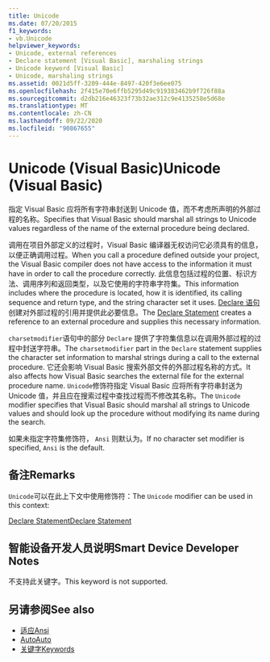 ```yaml
---
title: Unicode
ms.date: 07/20/2015
f1_keywords:
- vb.Unicode
helpviewer_keywords:
- Unicode, external references
- Declare statement [Visual Basic], marshaling strings
- Unicode keyword [Visual Basic]
- Unicode, marshaling strings
ms.assetid: 0021d5ff-3209-444e-8497-420f3e6ee075
ms.openlocfilehash: 2f415e70e6ffb5295d49c919383462b9f726f88a
ms.sourcegitcommit: d2db216e46323f73b32ae312c9e4135258e5d68e
ms.translationtype: MT
ms.contentlocale: zh-CN
ms.lasthandoff: 09/22/2020
ms.locfileid: "90867655"
---
```

# <a name="unicode-visual-basic"></a><span data-ttu-id="53d6c-102">Unicode (Visual Basic)</span><span class="sxs-lookup"><span data-stu-id="53d6c-102">Unicode (Visual Basic)</span></span>

<span data-ttu-id="53d6c-103">指定 Visual Basic 应将所有字符串封送到 Unicode 值，而不考虑所声明的外部过程的名称。</span><span class="sxs-lookup"><span data-stu-id="53d6c-103">Specifies that Visual Basic should marshal all strings to Unicode values regardless of the name of the external procedure being declared.</span></span>  
  
 <span data-ttu-id="53d6c-104">调用在项目外部定义的过程时，Visual Basic 编译器无权访问它必须具有的信息，以便正确调用过程。</span><span class="sxs-lookup"><span data-stu-id="53d6c-104">When you call a procedure defined outside your project, the Visual Basic compiler does not have access to the information it must have in order to call the procedure correctly.</span></span> <span data-ttu-id="53d6c-105">此信息包括过程的位置、标识方法、调用序列和返回类型，以及它使用的字符串字符集。</span><span class="sxs-lookup"><span data-stu-id="53d6c-105">This information includes where the procedure is located, how it is identified, its calling sequence and return type, and the string character set it uses.</span></span> <span data-ttu-id="53d6c-106">[Declare 语句](../statements/declare-statement.md)创建对外部过程的引用并提供此必要信息。</span><span class="sxs-lookup"><span data-stu-id="53d6c-106">The [Declare Statement](../statements/declare-statement.md) creates a reference to an external procedure and supplies this necessary information.</span></span>  
  
 <span data-ttu-id="53d6c-107">`charsetmodifier`语句中的部分 `Declare` 提供了字符集信息以在调用外部过程的过程中封送字符串。</span><span class="sxs-lookup"><span data-stu-id="53d6c-107">The `charsetmodifier` part in the `Declare` statement supplies the character set information to marshal strings during a call to the external procedure.</span></span> <span data-ttu-id="53d6c-108">它还会影响 Visual Basic 搜索外部文件的外部过程名称的方式。</span><span class="sxs-lookup"><span data-stu-id="53d6c-108">It also affects how Visual Basic searches the external file for the external procedure name.</span></span> <span data-ttu-id="53d6c-109">`Unicode`修饰符指定 Visual Basic 应将所有字符串封送为 Unicode 值，并且应在搜索过程中查找过程而不修改其名称。</span><span class="sxs-lookup"><span data-stu-id="53d6c-109">The `Unicode` modifier specifies that Visual Basic should marshal all strings to Unicode values and should look up the procedure without modifying its name during the search.</span></span>  
  
 <span data-ttu-id="53d6c-110">如果未指定字符集修饰符， `Ansi` 则默认为。</span><span class="sxs-lookup"><span data-stu-id="53d6c-110">If no character set modifier is specified, `Ansi` is the default.</span></span>  
  
## <a name="remarks"></a><span data-ttu-id="53d6c-111">备注</span><span class="sxs-lookup"><span data-stu-id="53d6c-111">Remarks</span></span>  

 <span data-ttu-id="53d6c-112">`Unicode`可以在此上下文中使用修饰符：</span><span class="sxs-lookup"><span data-stu-id="53d6c-112">The `Unicode` modifier can be used in this context:</span></span>  
  
 [<span data-ttu-id="53d6c-113">Declare Statement</span><span class="sxs-lookup"><span data-stu-id="53d6c-113">Declare Statement</span></span>](../statements/declare-statement.md)  
  
## <a name="smart-device-developer-notes"></a><span data-ttu-id="53d6c-114">智能设备开发人员说明</span><span class="sxs-lookup"><span data-stu-id="53d6c-114">Smart Device Developer Notes</span></span>  

 <span data-ttu-id="53d6c-115">不支持此关键字。</span><span class="sxs-lookup"><span data-stu-id="53d6c-115">This keyword is not supported.</span></span>  
  
## <a name="see-also"></a><span data-ttu-id="53d6c-116">另请参阅</span><span class="sxs-lookup"><span data-stu-id="53d6c-116">See also</span></span>

- [<span data-ttu-id="53d6c-117">适应</span><span class="sxs-lookup"><span data-stu-id="53d6c-117">Ansi</span></span>](ansi.md)
- [<span data-ttu-id="53d6c-118">Auto</span><span class="sxs-lookup"><span data-stu-id="53d6c-118">Auto</span></span>](auto.md)
- [<span data-ttu-id="53d6c-119">关键字</span><span class="sxs-lookup"><span data-stu-id="53d6c-119">Keywords</span></span>](../keywords/index.md)
